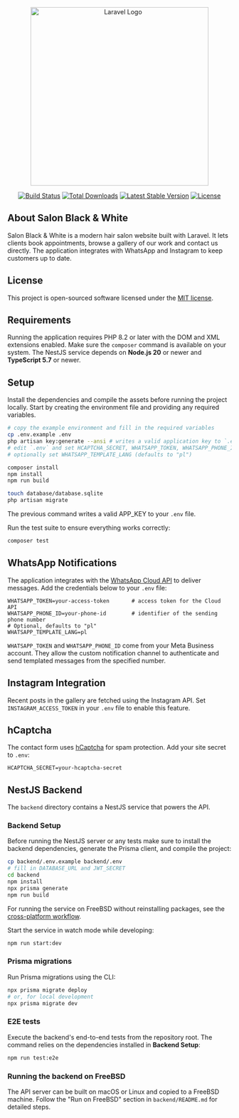 <p align="center"><a href="https://laravel.com" target="_blank"><img src="https://raw.githubusercontent.com/laravel/art/master/logo-lockup/5%20SVG/2%20CMYK/1%20Full%20Color/laravel-logolockup-cmyk-red.svg" width="400" alt="Laravel Logo"></a></p>

<p align="center">
<a href="https://github.com/laravel/framework/actions"><img src="https://github.com/laravel/framework/workflows/tests/badge.svg" alt="Build Status"></a>
<a href="https://packagist.org/packages/laravel/framework"><img src="https://img.shields.io/packagist/dt/laravel/framework" alt="Total Downloads"></a>
<a href="https://packagist.org/packages/laravel/framework"><img src="https://img.shields.io/packagist/v/laravel/framework" alt="Latest Stable Version"></a>
<a href="https://packagist.org/packages/laravel/framework"><img src="https://img.shields.io/packagist/l/laravel/framework" alt="License"></a>
</p>

## About Salon Black & White

Salon Black & White is a modern hair salon website built with Laravel.
It lets clients book appointments, browse a gallery of our work and contact us directly.
The application integrates with WhatsApp and Instagram to keep customers up to date.

## License

This project is open-sourced software licensed under the [MIT license](LICENSE).

## Requirements

Running the application requires PHP 8.2 or later with the DOM and XML extensions enabled. Make sure the `composer` command is available on your system. The NestJS service depends on **Node.js 20** or newer and **TypeScript 5.7** or newer.

## Setup

Install the dependencies and compile the assets before running the project locally. Start by creating the environment file and providing any required variables.

```bash
# copy the example environment and fill in the required variables
cp .env.example .env
php artisan key:generate --ansi # writes a valid application key to `.env`
# edit `.env` and set HCAPTCHA_SECRET, WHATSAPP_TOKEN, WHATSAPP_PHONE_ID and INSTAGRAM_ACCESS_TOKEN
# optionally set WHATSAPP_TEMPLATE_LANG (defaults to "pl")

composer install
npm install
npm run build

touch database/database.sqlite
php artisan migrate
```
The previous command writes a valid APP_KEY to your `.env` file.

Run the test suite to ensure everything works correctly:

```bash
composer test
```


## WhatsApp Notifications

The application integrates with the [WhatsApp Cloud API](https://developers.facebook.com/docs/whatsapp/) to deliver messages. Add the credentials below to your `.env` file:

```
WHATSAPP_TOKEN=your-access-token       # access token for the Cloud API
WHATSAPP_PHONE_ID=your-phone-id        # identifier of the sending phone number
# Optional, defaults to "pl"
WHATSAPP_TEMPLATE_LANG=pl
```

`WHATSAPP_TOKEN` and `WHATSAPP_PHONE_ID` come from your Meta Business account. They allow the custom notification channel to authenticate and send templated messages from the specified number.

## Instagram Integration

Recent posts in the gallery are fetched using the Instagram API. Set `INSTAGRAM_ACCESS_TOKEN` in your `.env` file to enable this feature.

## hCaptcha

The contact form uses [hCaptcha](https://www.hcaptcha.com/) for spam protection. Add your site secret to `.env`:

```
HCAPTCHA_SECRET=your-hcaptcha-secret
```

## NestJS Backend

The `backend` directory contains a NestJS service that powers the API.

### Backend Setup
Before running the NestJS server or any tests make sure to install the
backend dependencies, generate the Prisma client, and compile the project:

```bash
cp backend/.env.example backend/.env
# fill in DATABASE_URL and JWT_SECRET
cd backend
npm install
npx prisma generate
npm run build
```

For running the service on FreeBSD without reinstalling packages, see the
[cross-platform workflow](backend/README.md#cross-platform-workflow-macoslinux--freebsd).

Start the service in watch mode while developing:

```bash
npm run start:dev
```

### Prisma migrations

Run Prisma migrations using the CLI:

```bash
npx prisma migrate deploy
# or, for local development
npx prisma migrate dev
```

### E2E tests

Execute the backend's end-to-end tests from the repository root. The command
relies on the dependencies installed in **Backend Setup**:

```bash
npm run test:e2e
```

### Running the backend on FreeBSD

The API server can be built on macOS or Linux and copied to a FreeBSD
machine. Follow the "Run on FreeBSD" section in `backend/README.md` for
detailed steps.
